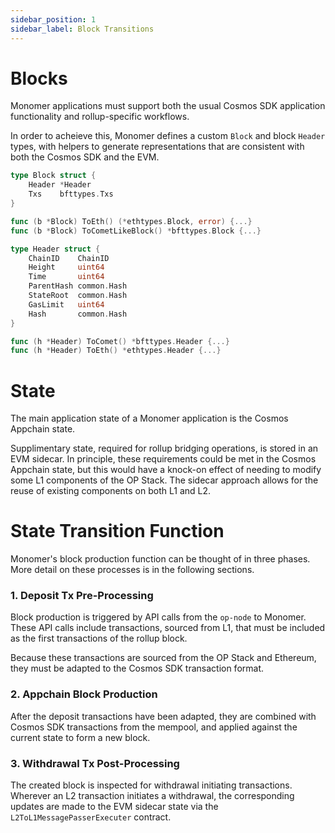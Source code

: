 ```yaml
---
sidebar_position: 1
sidebar_label: Block Transitions
---
```


# Blocks

Monomer applications must support both the usual Cosmos SDK application functionality and rollup-specific workflows.

In order to acheieve this, Monomer defines a custom `Block` and block `Header` types, with helpers to generate representations that are consistent with both the Cosmos SDK and the EVM.

```go
type Block struct {
	Header *Header
	Txs    bfttypes.Txs
}

func (b *Block) ToEth() (*ethtypes.Block, error) {...}
func (b *Block) ToCometLikeBlock() *bfttypes.Block {...}

type Header struct {
	ChainID    ChainID
	Height     uint64
	Time       uint64
	ParentHash common.Hash
	StateRoot  common.Hash
	GasLimit   uint64
	Hash       common.Hash
}

func (h *Header) ToComet() *bfttypes.Header {...}
func (h *Header) ToEth() *ethtypes.Header {...}

```

# State

The main application state of a Monomer application is the Cosmos Appchain state.

Supplimentary state, required for rollup bridging operations, is stored in an EVM sidecar. In principle, these requirements could be met in the Cosmos Appchain state, but this would have a knock-on effect of needing to modify some L1 components of the OP Stack. The sidecar approach allows for the reuse of existing components on both L1 and L2.

# State Transition Function

Monomer's block production function can be thought of in three phases. More detail on these processes is in the following sections.

### 1. Deposit Tx Pre-Processing

Block production is triggered by API calls from the `op-node` to Monomer. These API calls include transactions, sourced from L1, that must be included as the first transactions of the rollup block.

Because these transactions are sourced from the OP Stack and Ethereum, they must be adapted to the Cosmos SDK transaction format.

### 2. Appchain Block Production

After the deposit transactions have been adapted, they are combined with Cosmos SDK transactions from the mempool, and applied against the current state to form a new block.

### 3. Withdrawal Tx Post-Processing

The created block is inspected for withdrawal initiating transactions. Wherever an L2 transaction initiates a withdrawal, the corresponding updates are made to the EVM sidecar state via the `L2ToL1MessagePasserExecuter` contract.
